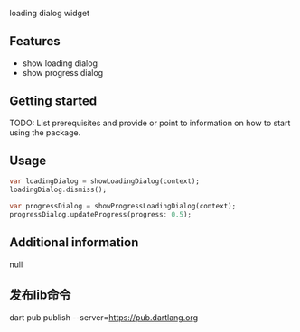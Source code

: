 
loading dialog widget

## Features

* show loading dialog
* show progress dialog

## Getting started

TODO: List prerequisites and provide or point to information on how to
start using the package.

## Usage


```dart
var loadingDialog = showLoadingDialog(context);
loadingDialog.dismiss();

var progressDialog = showProgressLoadingDialog(context);
progressDialog.updateProgress(progress: 0.5);
```

## Additional information

null

## 发布lib命令
dart pub publish --server=https://pub.dartlang.org